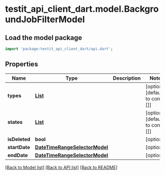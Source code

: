 # testit_api_client_dart.model.BackgroundJobFilterModel

## Load the model package
```dart
import 'package:testit_api_client_dart/api.dart';
```

## Properties
Name | Type | Description | Notes
------------ | ------------- | ------------- | -------------
**types** | [**List<BackgroundJobType>**](BackgroundJobType.md) |  | [optional] [default to const []]
**states** | [**List<BackgroundJobState>**](BackgroundJobState.md) |  | [optional] [default to const []]
**isDeleted** | **bool** |  | [optional] 
**startDate** | [**DateTimeRangeSelectorModel**](DateTimeRangeSelectorModel.md) |  | [optional] 
**endDate** | [**DateTimeRangeSelectorModel**](DateTimeRangeSelectorModel.md) |  | [optional] 

[[Back to Model list]](../README.md#documentation-for-models) [[Back to API list]](../README.md#documentation-for-api-endpoints) [[Back to README]](../README.md)


